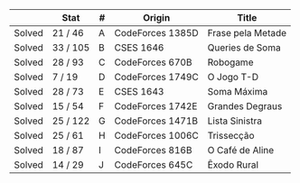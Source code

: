 |        | Stat     | #   | Origin           | Title             |
| ------ | -------- | --- | ---------------- | ----------------- |
| Solved | 21 / 46  | A   | CodeForces 1385D | Frase pela Metade |
| Solved | 33 / 105 | B   | CSES 1646        | Queries de Soma   |
| Solved | 28 / 93  | C   | CodeForces 670B  | Robogame          |
| Solved | 7 / 19   | D   | CodeForces 1749C | O Jogo T-D        |
| Solved | 28 / 73  | E   | CSES 1643        | Soma Máxima       |
| Solved | 15 / 54  | F   | CodeForces 1742E | Grandes Degraus   |
| Solved | 25 / 122 | G   | CodeForces 1471B | Lista Sinistra    |
| Solved | 25 / 61  | H   | CodeForces 1006C | Trissecção        |
| Solved | 18 / 87  | I   | CodeForces 816B  | O Café de Aline   |
| Solved | 14 / 29  | J   | CodeForces 645C  | Êxodo Rural       |
